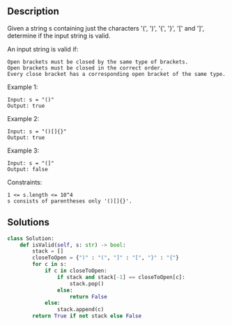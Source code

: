 ## Description
Given a string s containing just the characters '(', ')', '{', '}', '[' and ']', determine if the input string is valid.

An input string is valid if:

    Open brackets must be closed by the same type of brackets.
    Open brackets must be closed in the correct order.
    Every close bracket has a corresponding open bracket of the same type.

 

Example 1:
```
Input: s = "()"
Output: true
```
Example 2:
```
Input: s = "()[]{}"
Output: true
```
Example 3:
```
Input: s = "(]"
Output: false
```
 

Constraints:

    1 <= s.length <= 10^4
    s consists of parentheses only '()[]{}'.


## Solutions


```Python
class Solution:
    def isValid(self, s: str) -> bool:
        stack = []
        closeToOpen = {")" : "(", "]" : "[", "}" : "{"}
        for c in s:
            if c in closeToOpen:
                if stack and stack[-1] == closeToOpen[c]:
                    stack.pop()
                else:
                    return False
            else:
                stack.append(c)
        return True if not stack else False
```